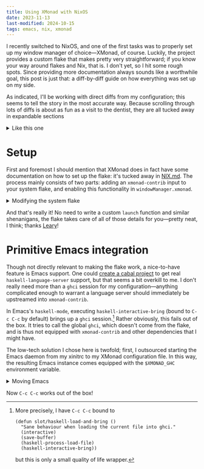 ```yaml
---
title: Using XMonad with NixOS
date: 2023-11-13
last-modified: 2024-10-15
tags: emacs, nix, xmonad
---
```


I recently switched to NixOS,
and one of the first tasks was to properly set up my window manager of choice—XMonad, of course.
Luckily, the project provides a custom flake that makes pretty very straightforward;
if you know your way around flakes and Nix, that is.
I don't yet, so I hit some rough spots.
Since providing more documentation always sounds like a worthwhile goal,
this post is just that: a diff-by-diff guide on how everything was set up on my side.

<!--more-->

As indicated, I'll be working with direct diffs from my configuration;
this seems to tell the story in the most accurate way.
Because scrolling through lots of diffs is about as fun as a visit to the dentist,
they are all tucked away in expandable sections
<details>
  <summary>Like this one</summary>
  Hi :)
</details>

# Setup

First and foremost I should mention that XMonad does in fact have some documentation on how to set up the flake:
it's tucked away in [NIX.md](https://github.com/xmonad/xmonad-contrib/blob/master/NIX.md).
The process mainly consists of two parts:
adding an `xmonad-contrib` input to your system flake,
and enabling this functionality in `windowManager.xmonad`.

<details>
  <summary>Modifying the system flake</summary>
[^3]
``` diff
diff --git a/flake.nix b/flake.nix
index 4cf35e4..dedd839 100644
--- a/flake.nix
+++ b/flake.nix
@@ -6,13 +6,14 @@
     emacs-overlay.url = github:nix-community/emacs-overlay;
     hmenu.url         = gitlab:slotThe/hmenu;
     kmonad.url        = git+https://github.com/kmonad/kmonad?submodules=1&dir=nix;
+    xmonad-contrib.url= github:xmonad/xmonad-contrib;
     home-manager      = {
       url = github:nix-community/home-manager;
       inputs.nixpkgs.follows = "nixpkgs";
     };
   };

-  outputs = inputs@{ self, nixpkgs, emacs-overlay, hmenu, kmonad, home-manager, ... }:
+  outputs = inputs@{ self, nixpkgs, emacs-overlay, hmenu, kmonad, xmonad-contrib, home-manager, ... }:
     let my-overlays = {
           nixpkgs.overlays = [
             emacs-overlay.overlays.default
@@ -20,7 +21,7 @@
           ];
         };
     in {
-      nixosConfigurations.comonad = nixpkgs.lib.nixosSystem {
+      nixosConfigurations.comonad = nixpkgs.lib.nixosSystem rec {
         system  = "x86_64-linux";
         modules = [
           ./nix/hardware-configuration.nix
@@ -34,6 +35,8 @@
             home-manager.useUserPackages = true;
             home-manager.users.slot      = import ./nix/home.nix;
           }
+        ] ++ xmonad-contrib.nixosModules ++ [
+          xmonad-contrib.modernise.${system}
         ];
       };
     };
```
</details>

After having added the input, making use of the flake is quite easy.[^2]

<details>
  <summary>Enabling the flake</summary>
``` diff
diff --git a/nix/configuration.nix b/nix/configuration.nix
index 4700e14..50b1519 100644
--- a/nix/configuration.nix
+++ b/nix/configuration.nix
@@ -63,6 +63,16 @@
     enable = true;
     layout = "us";
     displayManager.startx.enable = true;
+    windowManager.xmonad = {
+      enable = true;
+      enableContribAndExtras = true;
+      flake  = {
+        enable   = true;
+        compiler = "ghc947";
+      };
+      config = builtins.readFile ../xmonad/xmonad.hs;
+      enableConfiguredRecompile = true;
+    };
   };

   fonts.packages = with pkgs; [
```
</details>

And that's really it!
No need to write a custom `launch` function and similar shenanigans,
the flake takes care of all of those details for you—pretty neat, I think;
thanks [Leary](https://github.com/lsleary)!

# Primitive Emacs integration

Though not directly relevant to making the flake work,
a nice-to-have feature is Emacs support.
One could [create a cabal project][nix:xmonad-hs-cabal-project] to get real `haskell-language-server` support,
but that seems a bit overkill to me.
I don't really need more than a `ghci` session for my configuration<!--
-->—anything complicated enough to warrant a language server should immediately be upstreamed into `xmonad-contrib`.

In Emacs's `haskell-mode`,
executing `haskell-interactive-bring` (bound to `C-c C-c` by default)
brings up a `ghci` session.[^1]
Rather obviously, this fails out of the box.
It tries to call the global `ghci`,
which doesn't come from the flake,
and is thus not equipped with `xmonad-contrib` and other dependencies that I might have.

The low-tech solution I chose here is twofold;
first, I outsourced starting the Emacs daemon from my xinitrc to my XMonad configuration file.
In this way, the resulting Emacs instance comes equipped with the `$XMONAD_GHC` environment variable.

<details>
  <summary>Moving Emacs</summary>
``` diff
diff --git a/nix/modules/emacs.nix b/nix/modules/emacs.nix
index 794f636..fad9cd0 100644
--- a/nix/modules/emacs.nix
+++ b/nix/modules/emacs.nix
@@ -1,8 +1,6 @@
 { config, pkgs, ... }:

 {
-  services.emacs.enable = true; # Start as daemon
-
   xdg.configFile."emacs".source = config.lib.my.mkSymlink "emacs";

   home.packages = with pkgs; [
diff --git a/xinitrc/.xinitrc b/xinitrc/.xinitrc
index c9a6958..b8176bd 100755
--- a/xinitrc/.xinitrc
+++ b/xinitrc/.xinitrc
@@ -32,10 +32,6 @@ kmonad ~/.config/kmonad/config.kbd &
 # 14dec2019
 redshift -l 55.7:12.6 -t 6500K:3200K -b 1.0:0.8 &

-# Start emacs as a daemon.
-emacs --daemon &
-emacs --daemon=eshell &
-
 # Hide mouse cursor when idle.
 unclutter --ignore-scrolling &

@@ -46,4 +42,4 @@ wallpaper-changer &
 compton --blur-method kawase --blur-strength 5 --config ~/.config/compton/compton.conf &

 # Start the window manager.
-exec "$XMONAD_CONFIG_DIR"/xmonad-x86_64-linux
+exec xmonad
diff --git a/xmonad/xmonad.hs b/xmonad/xmonad.hs
index 5802888..933a274 100644
--- a/xmonad/xmonad.hs
+++ b/xmonad/xmonad.hs
@@ -80,6 +80,7 @@ import XMonad.Prompt.Workspace (workspacePrompt)

 import XMonad.Util.Cursor (setDefaultCursor)
 import XMonad.Util.EZConfig (additionalKeysP)
+import XMonad.Util.SpawnOnce (spawnOnce)
 import XMonad.Util.Loggers (logTitlesOnScreen)
 import XMonad.Util.NamedScratchpad (NamedScratchpad (NS), customFloating, namedScratchpadAction, namedScratchpadManageHook, scratchpadWorkspaceTag)
 import XMonad.Util.Run (EmacsLib (ElpaLib, Special), asBatch, asString, elispFun, eval, execute, executeNoQuote, findFile, getInput, inEditor, inEmacs, inProgram, inTerm, proc, progn, quote, require, setFrameName, setXClass, spawnExternalProcess, termInDir, toInput, withEmacsLibs, (>&&>), (>-$), (>->))
@@ -121,7 +122,10 @@ myConfig = def
   , normalBorderColor  = colorBg
   , focusedBorderColor = colorBlue
   , terminal           = "alacritty"
-  , startupHook        = setDefaultCursor xC_left_ptr
+  , startupHook        = do
+      setDefaultCursor xC_left_ptr
+      spawnOnce "emacs --daemon"        -- See Note [Emacs]
+      spawnOnce "emacs --daemon=eshell"
   , workspaces         = topicNames topics
   , manageHook         = myManageHook
   , layoutHook         = lessBorders (Combine Union Screen OnlyFloat) layoutOrder
@@ -132,6 +136,14 @@ myConfig = def
                          -- move pointer to exact center of that window.
   }

+{- Note [Emacs]
+
+All of the Emacs daemons are spawned here, and *not* as systemd services
+or in the ~/.xinitrc. The reason is that, in this way, Emacs inherits
+all environment variables that are set by the XMonad executable, like
+$XMONAD_GHC. See the bottom of this file for a use-case.
+-}
+
 -- | Building my own pretty-printer.
 xmobarPP :: ScreenId -> X PP
 xmobarPP sid = pure . filterOutWsPP [scratchpadWorkspaceTag] $ def
```
</details>

All that's left now is to set some local variable,
making Emacs aware that it should use another GHC version for my `xmonad.hs`.

<details>
<summary>Adding `haskell-process-path` to my `xmonad.hs`</summary>
``` diff
diff --git a/xmonad/xmonad.hs b/xmonad/xmonad.hs
index 933a274..185ed2e 100644
--- a/xmonad/xmonad.hs
+++ b/xmonad/xmonad.hs
@@ -881,3 +881,8 @@ switchToLayout = sendMessage . JumpToLayout
 -- submap from a list of @(key, action)@ pairs.
 basicSubmapFromList :: Ord key => [(key, action)] -> Map (KeyMask, key) action
 basicSubmapFromList = fromList . map \(k, a) -> ((0, k), a)
+
+--- Local Variables:
+--- mode: haskell
+--- eval: (setopt haskell-process-path-ghci (concat (or (getenv "XMONAD_GHC") "ghc") "i"))
+--- End:
```
</details>

Now `C-c C-c` works out of the box!

[nix:xmonad-hs-cabal-project]: https://srid.ca/xmonad-conf-ide

[^1]: More precisely, I have `C-c C-c` bound to

      ``` emacs-lisp
      (defun slot/haskell-load-and-bring ()
        "Sane behaviour when loading the current file into ghci."
        (interactive)
        (save-buffer)
        (haskell-process-load-file)
        (haskell-interactive-bring))
      ```

      but this is only a small quality of life wrapper.

[^2]: Note the presence of the `enableConfiguredRecompile` flag—this is necessary for `M-q` recompilation to work out of the box!
      I figured that out so you don't have to.
      Make sure that the revision of `nixpkgs` that you track is recent enough,
      else this flag may not be available.

      Also, don't forget to provide XMonad with your configuration,
      lest you will be greeted by a black screen upon login.

[^3]: {-}  󠀠

      󠀠

      󠀠

      󠀠

      󠀠

      󠀠

      󠀠

      󠀠

      󠀠

      󠀠

      󠀠

      󠀠

      󠀠

      󠀠

      󠀠

      󠀠

      󠀠

      󠀠

      󠀠

      󠀠

      󠀠

      Note that `xmonad-contrib.modernise.${system}` was only temporarily needed until nixpkgs caught up with some upstream changes in XMonad.
      If you still have this in your flake, you should probably remove it—it might lead to quirky behaviour upon evaluation!
